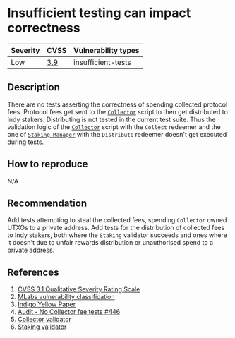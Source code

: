 # Insufficient testing can impact correctness

| Severity | CVSS | Vulnerability types |
| --- | --- | --- |
| Low | [3.9](https://nvd.nist.gov/vuln-metrics/cvss/v3-calculator?vector=AV:N/AC:H/PR:N/UI:N/S:C/C:N/I:L/A:N/E:U/RL:O/RC:U/CR:H/IR:H/AR:M/MAV:X/MAC:X/MPR:X/MUI:X/MS:X/MC:N/MI:L/MA:N&version=3.1) | insufficient-tests |

## Description

There are no tests asserting the correctness of spending collected protocol fees. Protocol fees get sent to the [`Collector`](https://github.com/IndigoProtocol/smart-contracts/blob/c2748d1c03d089fcf913d31ace378a4920e909bd/src/Indigo/Contracts/Collector/OnChain.hs#L30) script to then get distributed to Indy stakers. Distributing is not tested in the current test suite. Thus the validation logic of the [`Collector`](https://github.com/IndigoProtocol/smart-contracts/blob/c2748d1c03d089fcf913d31ace378a4920e909bd/src/Indigo/Contracts/Collector/OnChain.hs#L30) script with the `Collect` redeemer and the one of [`Staking Manager`](https://github.com/IndigoProtocol/smart-contracts/blob/c2748d1c03d089fcf913d31ace378a4920e909bd/src/Indigo/Contracts/Staking/OnChain.hs#L49) with the `Distribute` redeemer doesn't get executed during tests.

## How to reproduce

N/A

## Recommendation

Add tests attempting to steal the collected fees, spending `Collector` owned UTXOs to a private address. Add tests for the distribution of collected fees to Indy stakers, both where the `Staking` validator succeeds and ones where it doesn't due to unfair rewards distribution or unauthorised spend to a private address.

## References

1. [CVSS 3.1 Qualitative Severity Rating Scale](https://www.first.org/cvss/v3.1/specification-document)
2. [MLabs vulnerability classification](https://www.notion.so/Vulnerability-Types-ad39253c84ce443a82b835d94d765ba2)
3. [Indigo Yellow Paper](https://indigoprotocol.io/wp-content/uploads/2022/01/yellowpaper.pdf)
4. [Audit - No Collector fee tests #446](https://github.com/IndigoProtocol/smart-contracts/pull/446)
5. [Collector validator](https://github.com/IndigoProtocol/smart-contracts/blob/c2748d1c03d089fcf913d31ace378a4920e909bd/src/Indigo/Contracts/Collector/OnChain.hs#L30)
6. [Staking validator](https://github.com/IndigoProtocol/smart-contracts/blob/c2748d1c03d089fcf913d31ace378a4920e909bd/src/Indigo/Contracts/Staking/OnChain.hs#L49)
